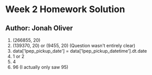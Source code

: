 # Week 2 Homework Solution
## Author: Jonah Oliver

1. (266855, 20)
2. (139370, 20) or (9455, 20) (Question wasn't entirely clear)
3. data['lpep_pickup_date'] = data['lpep_pickup_datetime'].dt.date
4. 1 or 2
5. 4
6. 96 (I actually only saw 95)